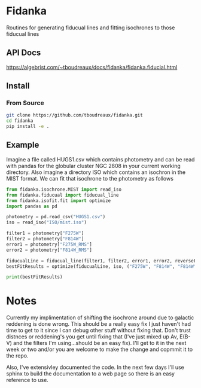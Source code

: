 # Fidanka

Routines for generating fiducual lines and fitting isochrones to those fiducual
lines

## API Docs
https://algebrist.com/~tboudreaux/docs/fidanka/fidanka.fiducial.html

## Install

### From Source

```bash
git clone https://github.com/tboudreaux/fidanka.git
cd fidanka
pip install -e .
```

## Example

Imagine a file called HUGS1.csv which contains photometry and can be read with
pandas for the globular cluster NGC 2808 in your current working directory.
Also imagine a directory ISO which contains an isochron in the MIST format. We
can fit that isochrone to the photometry as follows

```python
from fidanka.isochrone.MIST import read_iso
from fidanka.fiducual import fiducual_line
from fidanka.isofit.fit import optimize
import pandas as pd

photometry = pd.read_csv("HUGS1.csv")
iso = read_iso("ISO/mist.iso")

filter1 = photometry["F275W"]
filter2 = photometry["F814W"]
error1 = photometry["F275W_RMS"]
error2 = photometry["F814W_RMS"]

fiducualLine = fiducual_line(filter1, filter2, error1, error2, reverseFilterOrder=True)
bestFitResults = optimize(fiducualLine, iso, ("F275W", "F814W", "F814W"))

print(bestFitResults)
```


# Notes
Currently my implimentation of shifting the isochrone around due to galactic
reddening is done wrong. This should be a really easy fix I just haven't had
time to get to it since I can debug other stuff without fixing that. Don't
trust distnces or reddening's you get until fixing that (I've just mixed up Av,
E(B-V) and the filters I'm using...should be an easy fix). I'll get to it in
the next week or two and/or you are welcome to make the change and copmmit it
to the repo.

Also, I've extensivley documented the code. In the next few days I'll use
sphinx to build the documentation to a web page so there is an easy reference
to use. 
